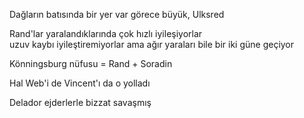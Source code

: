 ---
---  
  
Dağların batısında bir yer var görece büyük, Ulksred  
  
Rand'lar yaralandıklarında çok hızlı iyileşiyorlar  
	uzuv kaybı iyileştiremiyorlar ama ağır yaraları bile bir iki güne geçiyor  
	  
Könningsburg nüfusu = Rand + Soradin  
  
Hal Web'i de Vincent'ı da o yolladı  
  
Delador ejderlerle bizzat savaşmış  
  
